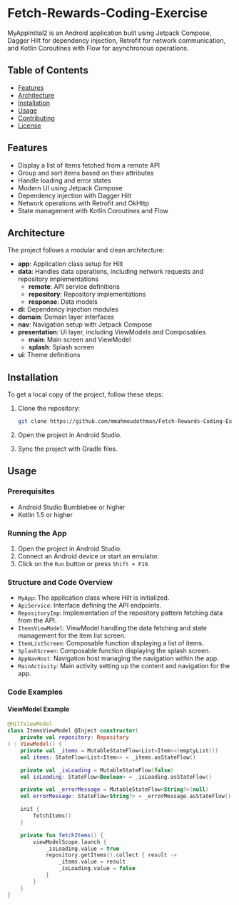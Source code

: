 # Fetch-Rewards-Coding-Exercise

MyAppInitial2 is an Android application built using Jetpack Compose, Dagger Hilt for dependency injection, Retrofit for network communication, and Kotlin Coroutines with Flow for asynchronous operations.

## Table of Contents

- [Features](#features)
- [Architecture](#architecture)
- [Installation](#installation)
- [Usage](#usage)
- [Contributing](#contributing)
- [License](#license)

## Features

- Display a list of items fetched from a remote API
- Group and sort items based on their attributes
- Handle loading and error states
- Modern UI using Jetpack Compose
- Dependency injection with Dagger Hilt
- Network operations with Retrofit and OkHttp
- State management with Kotlin Coroutines and Flow

## Architecture

The project follows a modular and clean architecture:

- **app**: Application class setup for Hilt
- **data**: Handles data operations, including network requests and repository implementations
  - **remote**: API service definitions
  - **repository**: Repository implementations
  - **response**: Data models
- **di**: Dependency injection modules
- **domain**: Domain layer interfaces
- **nav**: Navigation setup with Jetpack Compose
- **presentation**: UI layer, including ViewModels and Composables
  - **main**: Main screen and ViewModel
  - **splash**: Splash screen
- **ui**: Theme definitions

## Installation

To get a local copy of the project, follow these steps:

1. Clone the repository:
    ```sh
    git clone https://github.com/mmahmoudothman/Fetch-Rewards-Coding-Exercise.git
    ```
2. Open the project in Android Studio.

3. Sync the project with Gradle files.

## Usage

### Prerequisites

- Android Studio Bumblebee or higher
- Kotlin 1.5 or higher

### Running the App

1. Open the project in Android Studio.
2. Connect an Android device or start an emulator.
3. Click on the `Run` button or press `Shift + F10`.

### Structure and Code Overview

- `MyApp`: The application class where Hilt is initialized.
- `ApiService`: Interface defining the API endpoints.
- `RepositoryImp`: Implementation of the repository pattern fetching data from the API.
- `ItemsViewModel`: ViewModel handling the data fetching and state management for the item list screen.
- `ItemListScreen`: Composable function displaying a list of items.
- `SplashScreen`: Composable function displaying the splash screen.
- `AppNavHost`: Navigation host managing the navigation within the app.
- `MainActivity`: Main activity setting up the content and navigation for the app.

### Code Examples

#### ViewModel Example
```kotlin
@HiltViewModel
class ItemsViewModel @Inject constructor(
    private val repository: Repository
) : ViewModel() {
    private val _items = MutableStateFlow<List<Item>>(emptyList())
    val items: StateFlow<List<Item>> = _items.asStateFlow()

    private val _isLoading = MutableStateFlow(false)
    val isLoading: StateFlow<Boolean> = _isLoading.asStateFlow()

    private val _errorMessage = MutableStateFlow<String?>(null)
    val errorMessage: StateFlow<String?> = _errorMessage.asStateFlow()

    init {
        fetchItems()
    }

    private fun fetchItems() {
        viewModelScope.launch {
            _isLoading.value = true
            repository.getItems().collect { result ->
                _items.value = result
                _isLoading.value = false
            }
        }
    }
}
